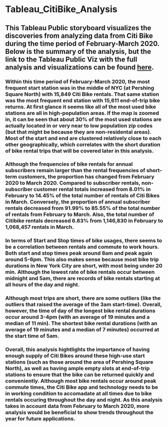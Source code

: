 # Tableau_CitiBike_Analysis

## This Tableau Public storyboard visualizes the discoveries from analyzing data from Citi Bike during the time period of February-March 2020.  Below is the summary of the analysis, but the link to the Tableau Public Viz with the full analysis and visualizations can be found [here](https://public.tableau.com/views/CitiBikeAnalysis_15876078257070/StoryCitiBikeAnalysis?:language=en&:retry=yes&:display_count=y&:origin=viz_share_link).

### Within this time period of February-March 2020, the most frequent start station was in the middle of NYC (at Pershing Square North) with 15,849 Citi Bike rentals.  That same station was the most frequent end station with 15,611 end-of-trip bike returns. At first glance it seems like all of the most used bike stations are all in high-population areas.  If the map is zoomed in, it can be seen that about 30% of the most used stations are actually located in or very near to low population zip codes (but that might be because they are non-residental areas).  Most of the start and end are clustered relatively close to each other geographically, which correlates with the short duration of bike rental trips that will be covered later in this analysis.  

### Although the frequencies of bike rentals for annual subscribers remain larger than the rental frequencies of short-term customers, the proportion has changed from February 2020 to March 2020.  Compared to subscriber rentals, non-subscriber customer rental totals increased from 8.01% in February to 14.45% of the total number of rentals of Citi Bikes in March.  Conversely, the proportion of annual subscriber rentals decreased from 91.99% to 85.55% of the total number of rentals from February to March.  Also, the total number of Citibike rentals decreased 6.83% from 1,146,830 in February to 1,068,457 rentals in March.

### In terms of Start and Stop times of bike usages, there seems to be a correlation between rentals and commute to work hours.  Both start and stop times peak around 8am and peak again around 5-6pm.  This also makes sense because most bike trip durations in New York City are short, with most being under 20 min.  Although the lowest rate of bike rentals occur between midnight and 5am, there are records of bike rentals starting at all hours of the day and night.

### Although most trips are short, there are some outliers (like the outliers that raised the average of the 3am start-time).  Overall, however, the time of day of the longest bike rental durations occur around 3-4pm (with an average of 19 minutes and a median of 11 min).  The shortest bike rental durations (with an average of 19 minutes and a median of 7 minutes) occurred at the start time of 5am.  

### Overall, this analysis hightlights the importance of having enough supply of Citi Bikes around these high-use start stations (such as those around the area of Pershing Square North), as well as having ample empty slots at end-of-trip stations to ensure that the bike can be returned quickly and conveniently.  Although most bike rentals occur around peak commute times, the Citi Bike app and technology needs to be in working condition to accomadate at all times due to bike rentals occuring throughout the day and night.  As this analysis takes in account data from February to March 2020, more analysis would be beneficial to show trends throughout the year for future applications.
